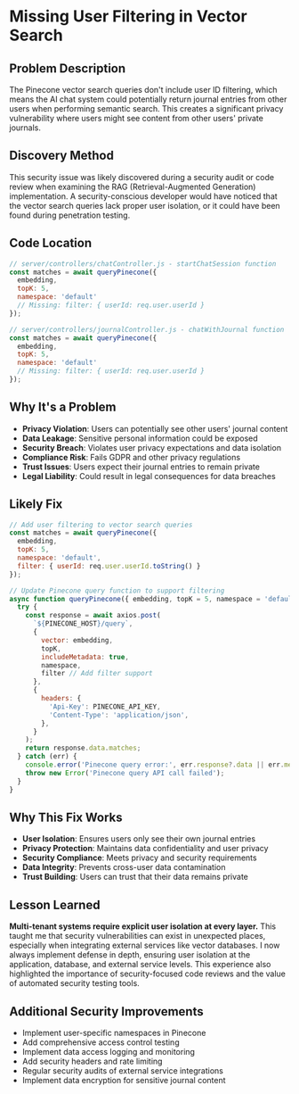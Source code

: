 # Missing User Filtering in Vector Search

## Problem Description
The Pinecone vector search queries don't include user ID filtering, which means the AI chat system could potentially return journal entries from other users when performing semantic search. This creates a significant privacy vulnerability where users might see content from other users' private journals.

## Discovery Method
This security issue was likely discovered during a security audit or code review when examining the RAG (Retrieval-Augmented Generation) implementation. A security-conscious developer would have noticed that the vector search queries lack proper user isolation, or it could have been found during penetration testing.

## Code Location
```javascript
// server/controllers/chatController.js - startChatSession function
const matches = await queryPinecone({ 
  embedding, 
  topK: 5, 
  namespace: 'default' 
  // Missing: filter: { userId: req.user.userId }
});

// server/controllers/journalController.js - chatWithJournal function
const matches = await queryPinecone({ 
  embedding, 
  topK: 5, 
  namespace: 'default' 
  // Missing: filter: { userId: req.user.userId }
});
```

## Why It's a Problem
- **Privacy Violation**: Users can potentially see other users' journal content
- **Data Leakage**: Sensitive personal information could be exposed
- **Security Breach**: Violates user privacy expectations and data isolation
- **Compliance Risk**: Fails GDPR and other privacy regulations
- **Trust Issues**: Users expect their journal entries to remain private
- **Legal Liability**: Could result in legal consequences for data breaches

## Likely Fix
```javascript
// Add user filtering to vector search queries
const matches = await queryPinecone({ 
  embedding, 
  topK: 5, 
  namespace: 'default',
  filter: { userId: req.user.userId.toString() }
});

// Update Pinecone query function to support filtering
async function queryPinecone({ embedding, topK = 5, namespace = 'default', filter = {} }) {
  try {
    const response = await axios.post(
      `${PINECONE_HOST}/query`,
      {
        vector: embedding,
        topK,
        includeMetadata: true,
        namespace,
        filter // Add filter support
      },
      {
        headers: {
          'Api-Key': PINECONE_API_KEY,
          'Content-Type': 'application/json',
        },
      }
    );
    return response.data.matches;
  } catch (err) {
    console.error('Pinecone query error:', err.response?.data || err.message);
    throw new Error('Pinecone query API call failed');
  }
}
```

## Why This Fix Works
- **User Isolation**: Ensures users only see their own journal entries
- **Privacy Protection**: Maintains data confidentiality and user privacy
- **Security Compliance**: Meets privacy and security requirements
- **Data Integrity**: Prevents cross-user data contamination
- **Trust Building**: Users can trust that their data remains private

## Lesson Learned
**Multi-tenant systems require explicit user isolation at every layer.** This taught me that security vulnerabilities can exist in unexpected places, especially when integrating external services like vector databases. I now always implement defense in depth, ensuring user isolation at the application, database, and external service levels. This experience also highlighted the importance of security-focused code reviews and the value of automated security testing tools.

## Additional Security Improvements
- Implement user-specific namespaces in Pinecone
- Add comprehensive access control testing
- Implement data access logging and monitoring
- Add security headers and rate limiting
- Regular security audits of external service integrations
- Implement data encryption for sensitive journal content 